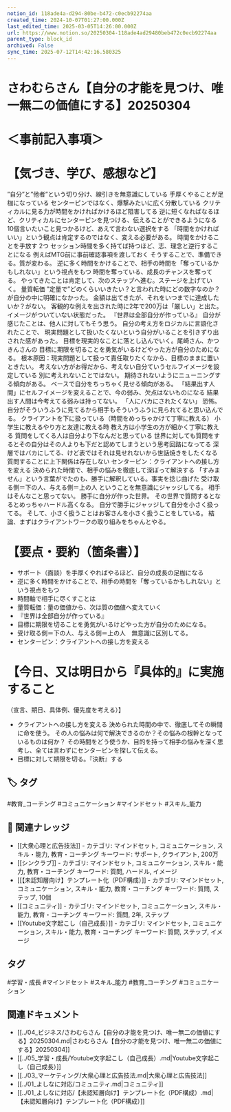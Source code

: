 ```yaml
---
notion_id: 118ade4a-d294-80be-b472-c0ecb92274aa
created_time: 2024-10-07T01:27:00.000Z
last_edited_time: 2025-03-05T14:26:00.000Z
url: https://www.notion.so/20250304-118ade4ad29480beb472c0ecb92274aa
parent_type: block_id
archived: False
sync_time: 2025-07-12T14:42:16.580325
---
```


# さわむらさん【自分の才能を見つけ、唯一無二の価値にする】20250304

# ＜事前記入事項＞
# 【気づき、学び、感想など】
”自分”と”他者”という切り分け、線引きを無意識にしている
手厚くやることが足枷になっている
センターピンではなく、爆撃みたいに広く分散している
クリティカルに見る力が時間をかければかけるほど阻害してる
逆に短くなればなるほど、クリティカルにセンターピンを見つける、伝えることができるようになる
10個言いたいこと見つかるけど、あえて言わない選択をする
「時間をかければいい」という観点は肯定するのではなく、変える必要がある。
時間をかけることを手放す
2つ
セッション時間を多く持てば持つほど、志、理念と逆行することになる
例えばMTG前に事前確認事項を渡しておく
そうすることで、準備できる。質が変わる。
逆に多く時間をかけることで、相手の時間を「奪っているかもしれない」という視点をもつ
時間を奪っている、成長のチャンスを奪ってる。
やってきたことは肯定して、次のステップへ進む。ステージを上げていく。
量質転価
”定量で”どのくらいいきたい？と言われた時にどの数字なのか？が自分の中に明確になかった。
金額は出てきたが、それをいつまでに達成したいか？がない。
客観的な例えを出された時に2年で200万は「厳しい」と出た。イメージがついていない状態だった。
『世界は全部自分が作っている』
自分が感じたことは、他人に対してもそう思う。
自分の考え方をロジカルに言語化されたことで、
現実問題として扱いたくないという自分がいることを引きずり出された感があった。
目標を現実的なことに落とし込んでいく。尾崎さん、かつきんさんの
目標に期限を切ることを勇気がいるけどやった方が自分のためになる。
根本原因：現実問題として扱って責任取りたくなから、目標のままに置いときたい。
考えない方がお得だから、考えない自分ていうセルフイメージを設定している
別に考えれないことではない。
期待されないようにニューニングする傾向がある。
ベースで自分をちっちゃく見せる傾向がある。
「結果出す人間」にセルフイメージを変えることで、今の弱み、欠点はないものになる
結果出す人間は今考えてる弱みは持ってない。
「人にバカにされたくない」
恐怖。
自分がそういうふうに見てるから相手もそういうふうに見られてると思い込んでる。
クライアントを下に扱っている（時間をめっちゃかけて丁寧に教える）
小学生に教えるやり方と友達に教える時
教え方は小学生の方が細かく丁寧に教える
質問をしてくる人は自分より下なんだと思っている
世界に対しても質問をするとその自分はその人よりも下だと認めてしまうという思考回路になってる
深層ではバカにしてる、けど表ではそれは見せれないから世話焼きをしたくなる
質問することに上下関係は存在しない
センターピン：クライアントへの接し方を変える
決められた時間で、相手の悩みを徹底して深ぼって解決する
「すみません」という言葉がでたのも、勝手に解釈している。事実を捻じ曲げた
受け取る側＝下の人、与える側＝上の人
ということを無意識にジャッジしてる。
相手はそんなこと思ってない。
勝手に自分が作った世界。
その世界で質問するとなるとめっちゃハードル高くなる。
自分で勝手にジャッジして自分を小さく扱ってる。
そして、小さく扱うことはお客さんを小さく扱うことをしている。
結論、まずはクライアントワークの取り組みをちゃんとやる。
# 【要点・要約（箇条書）】
- サポート（面談）を手厚くやればやるほど、自分の成長の足枷になる
- 逆に多く時間をかけることで、相手の時間を「奪っているかもしれない」という視点をもつ
- 時間軸で相手に尽くすことは
- 量質転価：量の価値から、次は質の価値へ変えていく
- 『世界は全部自分が作っている』
- 目標に期限を切ることを勇気がいるけどやった方が自分のためになる。
- 受け取る側＝下の人、与える側＝上の人　無意識に区別してる。
- センターピン：クライアントへの接し方を変える
# 【今日、又は明日から『具体的』に実施すること
（宣言、期日、具体例、優先度を考える）】
- クライアントへの接し方を変える
決められた時間の中で、徹底してその瞬間に命を使う。
その人の悩みは何で解決できるのか？その悩みの根幹となっているものは何か？
その時間をどう使うか、目的を持って相手の悩みを深く思考し、全ては言わずにセンターピンを探して伝える。
- 目標に対して期限を切る。『決断』する

## 🏷️ タグ
#教育_コーチング #コミュニケーション #マインドセット #スキル_能力

## 🔗 関連ナレッジ
- [[大衆心理と広告技法]] - カテゴリ: マインドセット, コミュニケーション, スキル・能力, 教育・コーチング キーワード: サポート, クライアント, 200万
- [[シンクラブ]] - カテゴリ: マインドセット, コミュニケーション, スキル・能力, 教育・コーチング キーワード: 質問, ハードル, イメージ
- [[【未認知層向け】テンプレート化（PDF構成）]] - カテゴリ: マインドセット, コミュニケーション, スキル・能力, 教育・コーチング キーワード: 質問, ステップ, 10個
- [[コミュニティ]] - カテゴリ: マインドセット, コミュニケーション, スキル・能力, 教育・コーチング キーワード: 質問, 2年, ステップ
- [[Youtube文字起こし（自己成長）]] - カテゴリ: マインドセット, コミュニケーション, スキル・能力, 教育・コーチング キーワード: 質問, ステップ, イメージ


## タグ

#学習・成長 #マインドセット #スキル_能力 #教育_コーチング #コミュニケーション 

## 関連ドキュメント

- [[../04_ビジネス/さわむらさん【自分の才能を見つけ、唯一無二の価値にする】20250304.md|さわむらさん【自分の才能を見つけ、唯一無二の価値にする】20250304]]
- [[../05_学習・成長/Youtube文字起こし（自己成長）.md|Youtube文字起こし（自己成長）]]
- [[../03_マーケティング/大衆心理と広告技法.md|大衆心理と広告技法]]
- [[../01_よしなに対応/コミュニティ.md|コミュニティ]]
- [[../01_よしなに対応/【未認知層向け】テンプレート化（PDF構成）.md|【未認知層向け】テンプレート化（PDF構成）]]
